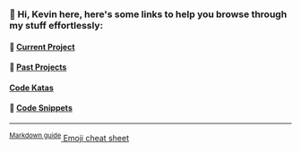### 👋 Hi, Kevin here, here's some links to help you browse through my stuff effortlessly:

#### 🌱 [Current Project]()

#### :open_file_folder: [Past Projects](/past-projects.md)

#### [Code Katas](/past-projects.md)

#### 💬 [Code Snippets](https://github.com/kevinngth/snippets)

<!--
**kevinngth/kevinngth** is a ✨ _special_ ✨ repository because its `README.md` (this file) appears on your GitHub profile.

Here are some ideas to get you started:

- 🔭 I’m currently working on ...
- 🌱 I’m currently learning ...
- 👯 I’m looking to collaborate on ...
- 🤔 I’m looking for help with ...
- 💬 Ask me about ...
- 📫 How to reach me: ...
- 😄 Pronouns: ...
- ⚡ Fun fact: ...
-->
<hr/>
<sup><a href="https://guides.github.com/features/mastering-markdown/">Markdown guide</sup>
<sup><a href="https://www.webfx.com/tools/emoji-cheat-sheet/">Emoji cheat sheet</sup>
